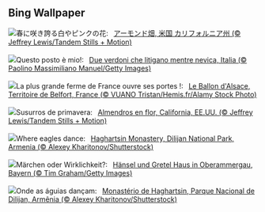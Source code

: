 ## Bing Wallpaper
![](https://www.bing.com/th?id=OHR.AlmondBloom_JA-JP9467341348_UHD.jpg&w=1000)春に咲き誇る白やピンクの花:&nbsp;&ensp;[アーモンド畑, 米国 カリフォルニア州 (© Jeffrey Lewis/Tandem Stills + Motion)](https://www.bing.com/th?id=OHR.AlmondBloom_JA-JP9467341348_UHD.jpg)
<br><br/>
![](https://www.bing.com/th?id=OHR.GreenfinchesBattle_IT-IT1304906662_UHD.jpg&w=1000)Questo posto è mio!:&nbsp;&ensp;[Due verdoni che litigano mentre nevica, Italia (© Paolino Massimiliano Manuel/Getty Images)](https://www.bing.com/th?id=OHR.GreenfinchesBattle_IT-IT1304906662_UHD.jpg)
<br><br/>
![](https://www.bing.com/th?id=OHR.AgriculturalShow_FR-FR2506485920_UHD.jpg&w=1000)La plus grande ferme de France ouvre ses portes !:&nbsp;&ensp;[Le Ballon d'Alsace, Territoire de Belfort, France (© VUANO Tristan/Hemis.fr/Alamy Stock Photo)](https://www.bing.com/th?id=OHR.AgriculturalShow_FR-FR2506485920_UHD.jpg)
<br><br/>
![](https://www.bing.com/th?id=OHR.AlmondBloom_ES-ES1883019018_UHD.jpg&w=1000)Susurros de primavera:&nbsp;&ensp;[Almendros en flor, California, EE.UU. (© Jeffrey Lewis/Tandem Stills + Motion)](https://www.bing.com/th?id=OHR.AlmondBloom_ES-ES1883019018_UHD.jpg)
<br><br/>
![](https://www.bing.com/th?id=OHR.HaghartsinMonastery_EN-GB1207846096_UHD.jpg&w=1000)Where eagles dance:&nbsp;&ensp;[Haghartsin Monastery, Dilijan National Park, Armenia (© Alexey Kharitonov/Shutterstock)](https://www.bing.com/th?id=OHR.HaghartsinMonastery_EN-GB1207846096_UHD.jpg)
<br><br/>
![](https://www.bing.com/th?id=OHR.HanselGretelHouse_DE-DE6769523400_UHD.jpg&w=1000)Märchen oder Wirklichkeit?:&nbsp;&ensp;[Hänsel und Gretel Haus in Oberammergau, Bayern (© Tim Graham/Getty Images)](https://www.bing.com/th?id=OHR.HanselGretelHouse_DE-DE6769523400_UHD.jpg)
<br><br/>
![](https://www.bing.com/th?id=OHR.HaghartsinMonastery_PT-BR9216139787_UHD.jpg&w=1000)Onde as águias dançam:&nbsp;&ensp;[Monastério de Haghartsin, Parque Nacional de Dilijan, Armênia (© Alexey Kharitonov/Shutterstock)](https://www.bing.com/th?id=OHR.HaghartsinMonastery_PT-BR9216139787_UHD.jpg)
<br><br/>
